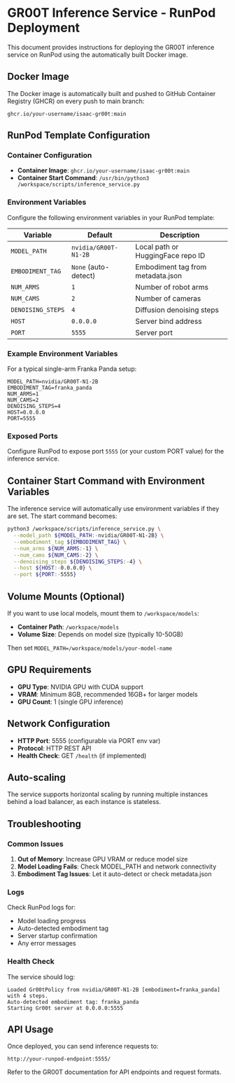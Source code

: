 # GR00T Inference Service - RunPod Deployment

This document provides instructions for deploying the GR00T inference service on RunPod using the automatically built Docker image.

## Docker Image

The Docker image is automatically built and pushed to GitHub Container Registry (GHCR) on every push to main branch:

```
ghcr.io/your-username/isaac-gr00t:main
```

## RunPod Template Configuration

### Container Configuration

- **Container Image**: `ghcr.io/your-username/isaac-gr00t:main`
- **Container Start Command**: `/usr/bin/python3 /workspace/scripts/inference_service.py`

### Environment Variables

Configure the following environment variables in your RunPod template:

| Variable | Default | Description |
|----------|---------|-------------|
| `MODEL_PATH` | `nvidia/GR00T-N1-2B` | Local path or HuggingFace repo ID |
| `EMBODIMENT_TAG` | `None` (auto-detect) | Embodiment tag from metadata.json |
| `NUM_ARMS` | `1` | Number of robot arms |
| `NUM_CAMS` | `2` | Number of cameras |
| `DENOISING_STEPS` | `4` | Diffusion denoising steps |
| `HOST` | `0.0.0.0` | Server bind address |
| `PORT` | `5555` | Server port |

### Example Environment Variables

For a typical single-arm Franka Panda setup:
```
MODEL_PATH=nvidia/GR00T-N1-2B
EMBODIMENT_TAG=franka_panda
NUM_ARMS=1
NUM_CAMS=2
DENOISING_STEPS=4
HOST=0.0.0.0
PORT=5555
```

### Exposed Ports

Configure RunPod to expose port `5555` (or your custom PORT value) for the inference service.

## Container Start Command with Environment Variables

The inference service will automatically use environment variables if they are set. The start command becomes:

```bash
python3 /workspace/scripts/inference_service.py \
  --model_path ${MODEL_PATH:-nvidia/GR00T-N1-2B} \
  --embodiment_tag ${EMBODIMENT_TAG} \
  --num_arms ${NUM_ARMS:-1} \
  --num_cams ${NUM_CAMS:-2} \
  --denoising_steps ${DENOISING_STEPS:-4} \
  --host ${HOST:-0.0.0.0} \
  --port ${PORT:-5555}
```

## Volume Mounts (Optional)

If you want to use local models, mount them to `/workspace/models`:

- **Container Path**: `/workspace/models`
- **Volume Size**: Depends on model size (typically 10-50GB)

Then set `MODEL_PATH=/workspace/models/your-model-name`

## GPU Requirements

- **GPU Type**: NVIDIA GPU with CUDA support
- **VRAM**: Minimum 8GB, recommended 16GB+ for larger models
- **GPU Count**: 1 (single GPU inference)

## Network Configuration

- **HTTP Port**: 5555 (configurable via PORT env var)
- **Protocol**: HTTP REST API
- **Health Check**: GET `/health` (if implemented)

## Auto-scaling

The service supports horizontal scaling by running multiple instances behind a load balancer, as each instance is stateless.

## Troubleshooting

### Common Issues

1. **Out of Memory**: Increase GPU VRAM or reduce model size
2. **Model Loading Fails**: Check MODEL_PATH and network connectivity
3. **Embodiment Tag Issues**: Let it auto-detect or check metadata.json

### Logs

Check RunPod logs for:
- Model loading progress
- Auto-detected embodiment tag
- Server startup confirmation
- Any error messages

### Health Check

The service should log:
```
Loaded Gr00tPolicy from nvidia/GR00T-N1-2B [embodiment=franka_panda] with 4 steps.
Auto-detected embodiment tag: franka_panda
Starting Gr00t server at 0.0.0.0:5555
```

## API Usage

Once deployed, you can send inference requests to:
```
http://your-runpod-endpoint:5555/
```

Refer to the GR00T documentation for API endpoints and request formats.
